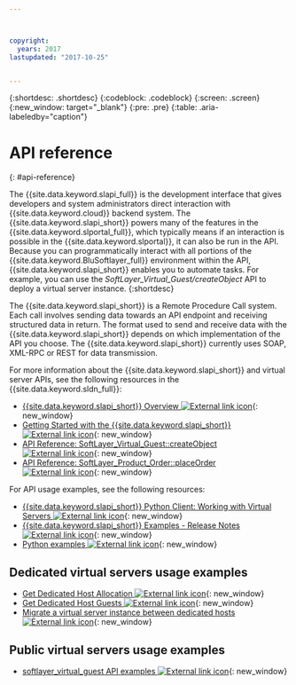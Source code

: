 ```yaml
---



copyright:
  years: 2017
lastupdated: "2017-10-25"


---
```


{:shortdesc: .shortdesc}
{:codeblock: .codeblock}
{:screen: .screen}
{:new_window: target="_blank"}
{:pre: .pre}
{:table: .aria-labeledby="caption"}

# API reference
{: #api-reference} 

The {{site.data.keyword.slapi_full}} is the development interface that gives developers and system administrators direct interaction with {{site.data.keyword.cloud}} backend system. The {{site.data.keyword.slapi_short}} powers many of the features in the {{site.data.keyword.slportal_full}}, which typically means if an interaction is possible in the {{site.data.keyword.slportal}}, it can also be run in the API. Because you can programmatically interact with all portions of the {{site.data.keyword.BluSoftlayer_full}} environment within the API, {{site.data.keyword.slapi_short}} enables you to automate tasks. For example, you can use the *SoftLayer_Virtual_Guest/createObject* API to deploy a virtual server instance.
{:shortdesc}

The {{site.data.keyword.slapi_short}} is a Remote Procedure Call system. Each call involves sending data towards an API endpoint and receiving structured data in return. The format used to send and receive data with the {{site.data.keyword.slapi_short}} depends on which implementation of the API you choose. The {{site.data.keyword.slapi_short}} currently uses SOAP, XML-RPC or REST for data transmission.

For more information about the {{site.data.keyword.slapi_short}} and virtual server APIs, see the following resources in the {{site.data.keyword.sldn_full}}:
* [{{site.data.keyword.slapi_short}} Overview ![External link icon](../icons/launch-glyph.svg "External link icon")](https://sldn.softlayer.com/article/softlayer-api-overview){: new_window} 
* [Getting Started with the {{site.data.keyword.slapi_short}} ![External link icon](../icons/launch-glyph.svg "External link icon")](http://sldn.softlayer.com/article/getting-started){: new_window}
* [API Reference: SoftLayer_Virtual_Guest::createObject ![External link icon](../icons/launch-glyph.svg "External link icon")](http://sldn.softlayer.com/reference/services/softlayer_virtual_guest/createobject){: new_window}
* [API Reference: SoftLayer_Product_Order::placeOrder ![External link icon](../icons/launch-glyph.svg "External link icon")](http://sldn.softlayer.com/reference/services/SoftLayer_Product_Order/placeOrder){: new_window}

For API usage examples, see the following resources:
* [{{site.data.keyword.slapi_short}} Python Client: Working with Virtual Servers ![External link icon](../icons/launch-glyph.svg "External link icon")](http://softlayer-python.readthedocs.io/en/latest/cli/vs.html){: new_window}
* [{{site.data.keyword.slapi_short}} Examples - Release Notes ![External link icon](../icons/launch-glyph.svg "External link icon")](https://softlayer.github.io/){: new_window}
* [Python examples ![External link icon](../icons/launch-glyph.svg "External link icon")](https://softlayer.github.io/python/){: new_window}

## Dedicated virtual servers usage examples
* [Get Dedicated Host Allocation ![External link icon](../icons/launch-glyph.svg "External link icon")](https://softlayer.github.io/python/getdedihostallocation/){: new_window}
* [Get Dedicated Host Guests ![External link icon](../icons/launch-glyph.svg "External link icon")](https://softlayer.github.io/python/getdedicatedhostguests/){: new_window}
* [Migrate a virtual server instance between dedicated hosts ![External link icon](../icons/launch-glyph.svg "External link icon")](https://softlayer.github.io/python/migratededicatedinstance/){: new_window}

## Public virtual servers usage examples
* [softlayer_virtual_guest API examples ![External link icon](../icons/launch-glyph.svg "External link icon")](https://softlayer.github.io/classes/softlayer_virtual_guest/){: new_window}

